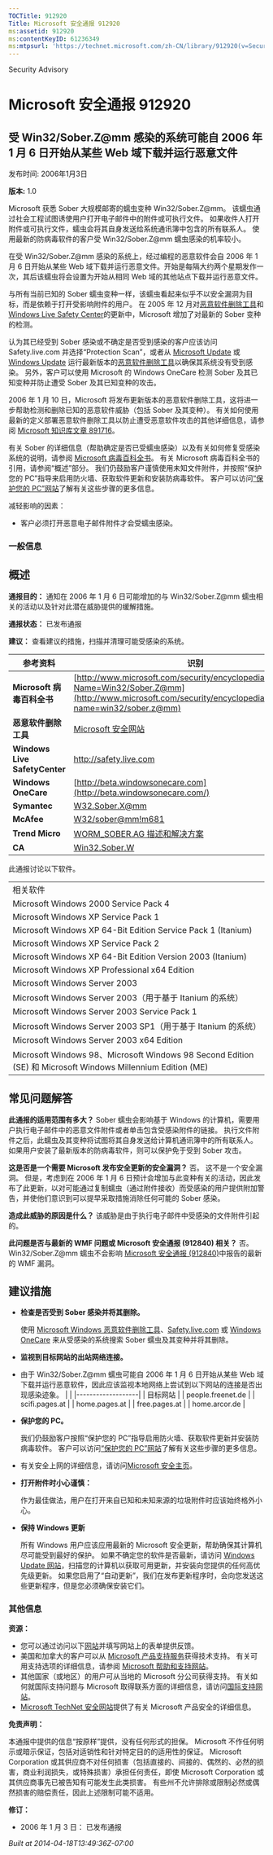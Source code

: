 ```yaml
---
TOCTitle: 912920
Title: Microsoft 安全通报 912920
ms:assetid: 912920
ms:contentKeyID: 61236349
ms:mtpsurl: 'https://technet.microsoft.com/zh-CN/library/912920(v=Security.10)'
---
```


Security Advisory

Microsoft 安全通报 912920
=========================

受 Win32/Sober.Z@mm 感染的系统可能自 2006 年 1 月 6 日开始从某些 Web 域下载并运行恶意文件
-----------------------------------------------------------------------------------------

发布时间: 2006年1月3日

**版本:** 1.0

Microsoft 获悉 Sober 大规模邮寄的蠕虫变种 Win32/Sober.Z@mm。 该蠕虫通过社会工程试图诱使用户打开电子邮件中的附件或可执行文件。 如果收件人打开附件或可执行文件，蠕虫会将其自身发送给系统通讯簿中包含的所有联系人。 使用最新的防病毒软件的客户受 Win32/Sober.Z@mm 蠕虫感染的机率较小。

在受 Win32/Sober.Z@mm 感染的系统上，经过编程的恶意软件会自 2006 年 1 月 6 日开始从某些 Web 域下载并运行恶意文件。开始是每隔大约两个星期发作一次，其后该蠕虫将会设置为开始从相同 Web 域的其他站点下载并运行恶意文件。

与所有当前已知的 Sober 蠕虫变种一样，该蠕虫看起来似乎不以安全漏洞为目标，而是依赖于打开受影响附件的用户。
在 2005 年 12 月对[恶意软件删除工具](http://www.microsoft.com/security/malwareremove/default.mspx)和 [Windows Live Safety Center](http://safety.live.com/)的更新中，Microsoft 增加了对最新的 Sober 变种的检测。

认为其已经受到 Sober 感染或不确定是否受到感染的客户应该访问 Safety.live.com 并选择“Protection Scan”，或者从 [Microsoft Update](http://update.microsoft.com/microsoftupdate) 或 [Windows Update](http://go.microsoft.com/fwlink/?linkid=21130) 运行最新版本的[恶意软件删除工具](http://www.microsoft.com/security/malwareremove/default.mspx)以确保其系统没有受到感染。 另外，客户可以使用 Microsoft 的 Windows OneCare 检测 Sober 及其已知变种并防止遭受 Sober 及其已知变种的攻击。

2006 年 1 月 10 日，Microsoft 将发布更新版本的恶意软件删除工具，这将进一步帮助检测和删除已知的恶意软件威胁（包括 Sober 及其变种）。 有关如何使用最新的定义部署恶意软件删除工具以防止遭受恶意软件攻击的其他详细信息，请参阅 [Microsoft 知识库文章 891716](http://support.microsoft.com/kb/891716)。

有关 Sober 的详细信息（帮助确定是否已受蠕虫感染）以及有关如何修复受感染系统的说明，请参阅 [Microsoft 病毒百科全书](http://www.microsoft.com/security/encyclopedia/details.aspx?name=win32/sober.z@mm)。 有关 Microsoft 病毒百科全书的引用，请参阅“概述”部分。 我们仍鼓励客户谨慎使用未知文件附件，并按照“保护您的 PC”指导来启用防火墙、获取软件更新和安装防病毒软件。 客户可以访问[“保护您的 PC”网站](http://www.microsoft.com/protect)了解有关这些步骤的更多信息。

减轻影响的因素：

-   客户必须打开恶意电子邮件附件才会受蠕虫感染。

### 一般信息

概述
----

<span></span>
**通报目的：** 通知在 2006 年 1 月 6 日可能增加的与 Win32/Sober.Z@mm 蠕虫相关的活动以及针对此潜在威胁提供的缓解措施。

**通报状态：** 已发布通报

**建议：** 查看建议的措施，扫描并清理可能受感染的系统。

| 参考资料                      | 识别                                                                                                                                                                   |
|-------------------------------|------------------------------------------------------------------------------------------------------------------------------------------------------------------------|
| **Microsoft 病毒百科全书**    | [http://www.microsoft.com/security/encyclopedia/details.aspx?Name=Win32/Sober.Z@mm](http://www.microsoft.com/security/encyclopedia/details.aspx?name=win32/sober.z@mm) |
| **恶意软件删除工具**          | [Microsoft 安全网站](http://www.microsoft.com/security/malwareremove/default.mspx)                                                                                     |
| **Windows Live SafetyCenter** | <http://safety.live.com>                                                                                                                                               |
| **Windows OneCare**           | [http://beta.windowsonecare.com](http://beta.windowsonecare.com/)                                                                                                      |
| **Symantec**                  | [W32.Sober.X@mm](http://www.microsoft.com/desktop/~)                                                                                                                   |
| **McAfee**                    | [W32/sober@mm!m681](http://www.microsoft.com/desktop/’)                                                                                                                |
| **Trend Micro**               | [WORM\_SOBER.AG 描述和解决方案](http://www.microsoft.com/desktop/œ)                                                                                                    |
| **CA**                        | [Win32.Sober.W](http://www.microsoft.com/desktop/‚)                                                                                                                    |

此通报讨论以下软件。

|                                                                                                             |
|-------------------------------------------------------------------------------------------------------------|
| 相关软件                                                                                                    |
| Microsoft Windows 2000 Service Pack 4                                                                       |
| Microsoft Windows XP Service Pack 1                                                                         |
| Microsoft Windows XP 64-Bit Edition Service Pack 1 (Itanium)                                                |
| Microsoft Windows XP Service Pack 2                                                                         |
| Microsoft Windows XP 64-Bit Edition Version 2003 (Itanium)                                                  |
| Microsoft Windows XP Professional x64 Edition                                                               |
| Microsoft Windows Server 2003                                                                               |
| Microsoft Windows Server 2003（用于基于 Itanium 的系统）                                                    |
| Microsoft Windows Server 2003 Service Pack 1                                                                |
| Microsoft Windows Server 2003 SP1（用于基于 Itanium 的系统）                                                |
| Microsoft Windows Server 2003 x64 Edition                                                                   |
| Microsoft Windows 98、Microsoft Windows 98 Second Edition (SE) 和 Microsoft Windows Millennium Edition (ME) |

常见问题解答
------------

<span></span>
**此通报的适用范围有多大？**
Sober 蠕虫会影响基于 Windows 的计算机，需要用户执行电子邮件中的恶意文件附件或者单击包含受感染附件的链接。 执行文件附件之后，此蠕虫及其变种将试图将其自身发送给计算机通讯簿中的所有联系人。 如果用户安装了最新版本的防病毒软件，则可以保护免于受到 Sober 攻击。

**这是否是一个需要 Microsoft 发布安全更新的安全漏洞？**
否。 这不是一个安全漏洞。 但是，考虑到在 2006 年 1 月 6 日预计会增加与此变种有关的活动，因此发布了此更新，以对可能通过复制蠕虫（通过附件接收）而受感染的用户提供附加警告，并使他们意识到可以提早采取措施消除任何可能的 Sober 感染。

**造成此威胁的原因是什么？**
该威胁是由于执行电子邮件中受感染的文件附件引起的。

**此问题是否与最新的 WMF 问题或 Microsoft 安全通报 (912840) 相关？**
否。 Win32/Sober.Z@mm 蠕虫不会影响 [Microsoft 安全通报 (912840)](http://technet.microsoft.com/security/advisory/912840)中报告的最新的 WMF 漏洞。

建议措施
--------

<span></span>
-   **检查是否受到 Sober 感染并将其删除。**

    使用 [Microsoft Windows 恶意软件删除工具](http://www.microsoft.com/security/malwareremove/default.mspx)、[Safety.live.com](http://safety.live.com/) 或 [Windows OneCare](http://beta.windowsonecare.com/) 来从受感染的系统搜索 Sober 蠕虫及其变种并将其删除。

-   **监视到目标网站的出站网络连接。**
-   由于 Win32/Sober.Z@mm 蠕虫可能自 2006 年 1 月 6 日开始从某些 Web 域下载并运行恶意软件，因此应该监视本地网络上尝试到以下网站的连接是否出现感染迹象。
    |                   |
    |-------------------|
    | 目标网站          |
    | people.freenet.de |
    | scifi.pages.at    |
    | home.pages.at     |
    | free.pages.at     |
    | home.arcor.de     |

-   **保护您的 PC。**

    我们仍鼓励客户按照“保护您的 PC”指导启用防火墙、获取软件更新并安装防病毒软件。 客户可以访问[“保护您的 PC”网站](http://www.microsoft.com/protect)了解有关这些步骤的更多信息。

-   有关安全上网的详细信息，请访问[Microsoft 安全主页](http://www.microsoft.com/security/default.mspx)。
-   **打开附件时小心谨慎：**

    作为最佳做法，用户在打开来自已知和未知来源的垃圾附件时应该始终格外小心。

-   **保持 Windows 更新**

    所有 Windows 用户应该应用最新的 Microsoft 安全更新，帮助确保其计算机尽可能受到最好的保护。 如果不确定您的软件是否最新，请访问 [Windows Update 网站](http://go.microsoft.com/fwlink/?linkid=21130)，扫描您的计算机以获取可用更新，并安装向您提供的任何高优先级更新。 如果您启用了“自动更新”，我们在发布更新程序时，会向您发送这些更新程序，但是您必须确保安装它们。

### 其他信息

**资源：**

-   您可以通过访问以下[网站](https://technet.microsoft.com/zh-CN/library///support.microsoft.com/common/survey.aspx?scid=sw%20!!%20en%20!!%201257%26amp%20!!%20showpage=1%26amp%20!!%20ws=technet%26amp%20!!%20sd=tech(v=Security.10))并填写网站上的表单提供反馈。
-   美国和加拿大的客户可以从 [Microsoft 产品支持服务](http://go.microsoft.com/fwlink/?linkid=21131)获得技术支持。 有关可用支持选项的详细信息，请参阅 [Microsoft 帮助和支持网站](https://technet.microsoft.com/zh-CN/library///support.microsoft.com/(v=Security.10))。
-   其他国家（或地区）的用户可从当地的 Microsoft 分公司获得支持。 有关如何就国际支持问题与 Microsoft 取得联系方面的详细信息，请访问[国际支持网站](http://go.microsoft.com/fwlink/?linkid=21155)。
-   [Microsoft TechNet 安全网站](http://go.microsoft.com/fwlink/?linkid=21132)提供了有关 Microsoft 产品安全的详细信息。

**免责声明：**

本通报中提供的信息“按原样”提供，没有任何形式的担保。 Microsoft 不作任何明示或暗示保证，包括对适销性和针对特定目的的适用性的保证。 Microsoft Corporation 或其供应商不对任何损害（包括直接的、间接的、偶然的、必然的损害，商业利润损失，或特殊损害）承担任何责任，即使 Microsoft Corporation 或其供应商事先已被告知有可能发生此类损害。 有些州不允许排除或限制必然或偶然损害的赔偿责任，因此上述限制可能不适用。

**修订：**

-   2006 年 1 月 3 日： 已发布通报

*Built at 2014-04-18T13:49:36Z-07:00*
